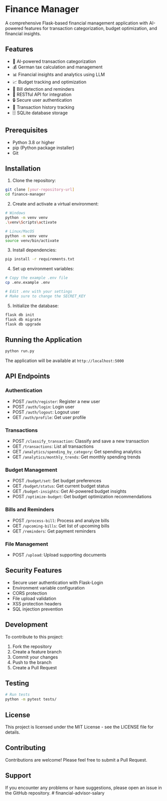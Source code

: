 # Finance Manager

A comprehensive Flask-based financial management application with AI-powered features for transaction categorization, budget optimization, and financial insights.

## Features

- 🤖 AI-powered transaction categorization
- 💰 German tax calculation and management
- 📊 Financial insights and analytics using LLM
- 📈 Budget tracking and optimization
- 🔔 Bill detection and reminders
- 📱 RESTful API for integration
- 🔒 Secure user authentication
- 📝 Transaction history tracking
- 🗄️ SQLite database storage

## Prerequisites

- Python 3.8 or higher
- pip (Python package installer)
- Git

## Installation

1. Clone the repository:
```bash
git clone [your-repository-url]
cd finance-manager
```

2. Create and activate a virtual environment:
```bash
# Windows
python -m venv venv
.\venv\Scripts\activate

# Linux/MacOS
python -m venv venv
source venv/bin/activate
```

3. Install dependencies:
```bash
pip install -r requirements.txt
```

4. Set up environment variables:
```bash
# Copy the example .env file
cp .env.example .env

# Edit .env with your settings
# Make sure to change the SECRET_KEY
```

5. Initialize the database:
```bash
flask db init
flask db migrate
flask db upgrade
```

## Running the Application

```bash
python run.py
```

The application will be available at `http://localhost:5000`

## API Endpoints

### Authentication
- POST `/auth/register`: Register a new user
- POST `/auth/login`: Login user
- POST `/auth/logout`: Logout user
- GET `/auth/profile`: Get user profile

### Transactions
- POST `/classify_transaction`: Classify and save a new transaction
- GET `/transactions`: List all transactions
- GET `/analytics/spending_by_category`: Get spending analytics
- GET `/analytics/monthly_trends`: Get monthly spending trends

### Budget Management
- POST `/budget/set`: Set budget preferences
- GET `/budget/status`: Get current budget status
- GET `/budget-insights`: Get AI-powered budget insights
- POST `/optimize-budget`: Get budget optimization recommendations

### Bills and Reminders
- POST `/process-bill`: Process and analyze bills
- GET `/upcoming-bills`: Get list of upcoming bills
- GET `/reminders`: Get payment reminders

### File Management
- POST `/upload`: Upload supporting documents

## Security Features

- Secure user authentication with Flask-Login
- Environment variable configuration
- CORS protection
- File upload validation
- XSS protection headers
- SQL injection prevention

## Development

To contribute to this project:

1. Fork the repository
2. Create a feature branch
3. Commit your changes
4. Push to the branch
5. Create a Pull Request

## Testing

```bash
# Run tests
python -m pytest tests/
```

## License

This project is licensed under the MIT License - see the LICENSE file for details.

## Contributing

Contributions are welcome! Please feel free to submit a Pull Request.

## Support

If you encounter any problems or have suggestions, please open an issue in the GitHub repository.
#   f i n a n c i a l - a d v i s o r - s a l a r y  
 